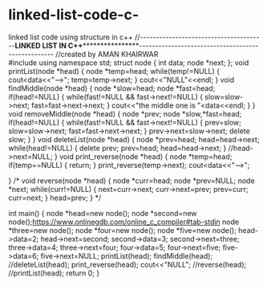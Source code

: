 # linked-list-code-c-
linked list code using structure in c++
//---------------------------------------********************LINKED LIST IN C++************************************---------------------------------------------------
//created by AMAN KHAIRWAR   
#include<iostream>
using namespace std;
struct node
{
    int data;
    node *next;
};
void printList(node *head)
{
    node *temp=head;
    while(temp!=NULL)
    {
        cout<<temp->data<<"-->";
        temp=temp->next;
    }
    cout<<"NULL"<<endl;
}
void findMiddle(node *head)
{
    node *slow=head;
    node *fast=head;
    if(head!=NULL)
    {
        while(fast!=NULL && fast->next!=NULL)
        {
            slow=slow->next;
            fast=fast->next->next;
        }
        cout<<"the middle one is "<<slow->data<<endl;
    }
}
void removeMiddle(node *head)
{
    node *prev;
    node *slow,*fast=head;
    if(head!=NULL)
    {
        while(fast!=NULL && fast->next!=NULL)
        {
            prev=slow;
            slow=slow->next;
            fast=fast->next->next;
        }
        prev->next=slow->next;
        delete slow;
    }
}
void deleteList(node *head)
{
    node *prev=head;
    head=head->next;
    while(head!=NULL)
    {
        delete prev;
        prev=head;
        head=head->next;
    }
    //head->next=NULL;
}
void print_reverse(node *head)
{
    node *temp=head;
    if(temp==NULL)
    {
        return;
    }
    print_reverse(temp->next);
    cout<<temp->data<<"-->";
    
}
/*
void reverse(node *head)
{
    node *curr=head;
    node *prev=NULL;
    node *next;
    while(curr!=NULL)
    {
        next=curr->next;
        curr->next=prev;
        prev=curr;
        curr=next;
    }
    head=prev;
}
*/

int main()
{
    node *head=new node();
    node *second=new node();https://www.onlinegdb.com/online_c_compiler#tab-stdin
    node *three=new node();
    node *four=new node();
    node *five=new node();
    head->data=2;
    head->next=second;
    second->data=3;
    second->next=three;
    three->data=4;
    three->next=four;
    four->data=5;
    four->next=five;
    five->data=6;
    five->next=NULL;
    printList(head);
    findMiddle(head);
    //deleteList(head);
    print_reverse(head);
    cout<<"NULL";
    //reverse(head);
    //printList(head);
    return 0;
}
